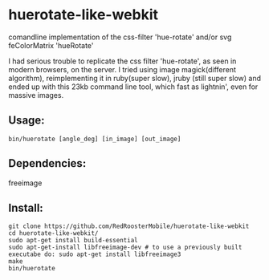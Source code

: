 # huerotate-like-webkit
comandline implementation of the css-filter 'hue-rotate' and/or svg feColorMatrix 'hueRotate'

I had serious trouble to replicate the css filter 'hue-rotate', as seen in modern browsers, on the server.
I tried using image magick(different algorithm), reimplementing it in ruby(super slow), jruby (still super slow) and ended up with this 23kb command line tool, which fast as lightnin', even for massive images.

## Usage:
```
bin/huerotate [angle_deg] [in_image] [out_image]
```

## Dependencies:

freeimage

## Install:
```
git clone https://github.com/RedRoosterMobile/huerotate-like-webkit
cd huerotate-like-webkit/
sudo apt-get install build-essential
sudo apt-get-install libfreeimage-dev # to use a previously built executabe do: sudo apt-get install libfreeimage3
make
bin/huerotate 
```

